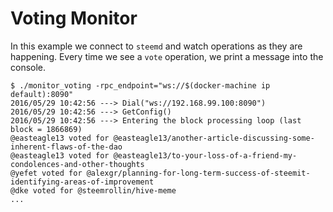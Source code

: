 # Voting Monitor

In this example we connect to `steemd` and watch operations as they
are happening. Every time we see a `vote` operation, we print a message
into the console.

```
$ ./monitor_voting -rpc_endpoint="ws://$(docker-machine ip default):8090"
2016/05/29 10:42:56 ---> Dial("ws://192.168.99.100:8090")
2016/05/29 10:42:56 ---> GetConfig()
2016/05/29 10:42:56 ---> Entering the block processing loop (last block = 1866869)
@easteagle13 voted for @easteagle13/another-article-discussing-some-inherent-flaws-of-the-dao
@easteagle13 voted for @easteagle13/to-your-loss-of-a-friend-my-condolences-and-other-thoughts
@yefet voted for @alexgr/planning-for-long-term-success-of-steemit-identifying-areas-of-improvement
@dke voted for @steemrollin/hive-meme
...
```
